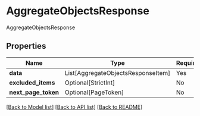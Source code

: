 # AggregateObjectsResponse

AggregateObjectsResponse

## Properties
| Name | Type | Required | Description |
| ------------ | ------------- | ------------- | ------------- |
**data** | List[AggregateObjectsResponseItem] | Yes |  |
**excluded_items** | Optional[StrictInt] | No |  |
**next_page_token** | Optional[PageToken] | No |  |


[[Back to Model list]](../../README.md#documentation-for-models) [[Back to API list]](../../README.md#documentation-for-api-endpoints) [[Back to README]](../../README.md)
